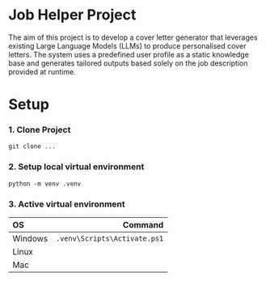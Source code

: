 # Job Helper Project

The aim of this project is to develop a cover letter generator that leverages existing Large Language Models (LLMs) to produce personalised cover letters. The system uses a predefined user profile as a static knowledge base and generates tailored outputs based solely on the job description provided at runtime.

# Setup

### 1. Clone Project
`git clone ...`

### 2. Setup local virtual environment
`python -m venv .venv`

### 3. Active virtual environment

| OS        | Command |
| :-------- | -------: |
| Windows   | `.venv\Scripts\Activate.ps1`    |
| Linux     |      |
| Mac       |     |
